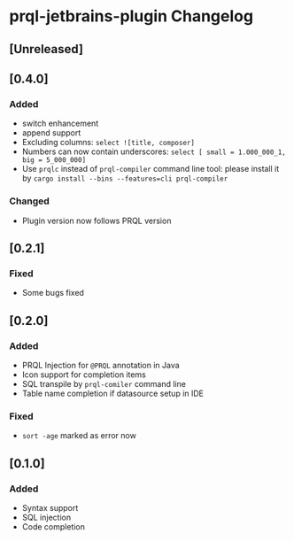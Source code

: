 <!-- Keep a Changelog guide -> https://keepachangelog.com -->

# prql-jetbrains-plugin Changelog

## [Unreleased]

## [0.4.0]

### Added

* switch enhancement
* append support
* Excluding columns: `select ![title, composer]`
* Numbers can now contain underscores: `select [ small = 1.000_000_1, big = 5_000_000]`
* Use `prqlc` instead of `prql-compiler` command line tool: please install it by `cargo install --bins --features=cli prql-compiler`

### Changed

* Plugin version now follows PRQL version

## [0.2.1]

### Fixed

* Some bugs fixed

## [0.2.0]

### Added

* PRQL Injection for `@PRQL` annotation in Java
* Icon support for completion items
* SQL transpile by `prql-comiler` command line
* Table name completion if datasource setup in IDE

### Fixed

* `sort -age` marked as error now

## [0.1.0]

### Added

- Syntax support
- SQL injection
- Code completion
